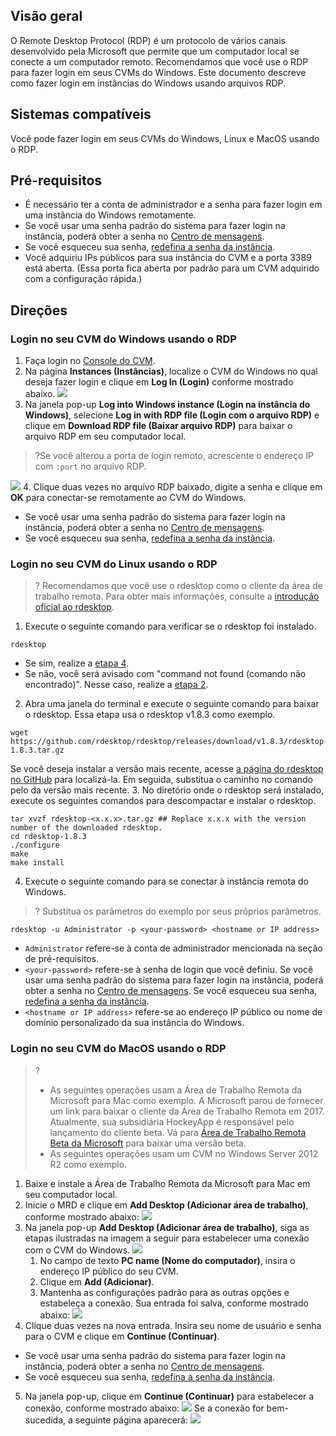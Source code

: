 ## Visão geral

O Remote Desktop Protocol (RDP) é um protocolo de vários canais desenvolvido pela Microsoft que permite que um computador local se conecte a um computador remoto. Recomendamos que você use o RDP para fazer login em seus CVMs do Windows. Este documento descreve como fazer login em instâncias do Windows usando arquivos RDP.

## Sistemas compatíveis
Você pode fazer login em seus CVMs do Windows, Linux e MacOS usando o RDP.

## Pré-requisitos

- É necessário ter a conta de administrador e a senha para fazer login em uma instância do Windows remotamente.
 - Se você usar uma senha padrão do sistema para fazer login na instância, poderá obter a senha no [Centro de mensagens](https://console.cloud.tencent.com/message).
 - Se você esqueceu sua senha, [redefina a senha da instância](https://intl.cloud.tencent.com/document/product/213/16566).
- Você adquiriu IPs públicos para sua instância do CVM e a porta 3389 está aberta. (Essa porta fica aberta por padrão para um CVM adquirido com a configuração rápida.)

## Direções

### Login no seu CVM do Windows usando o RDP
1. Faça login no [Console do CVM](https://console.cloud.tencent.com/cvm/index).
2. Na página **Instances (Instâncias)**, localize o CVM do Windows no qual deseja fazer login e clique em **Log In (Login)** conforme mostrado abaixo.
![](https://main.qcloudimg.com/raw/e7b1192332a116edca67425a301236be.png)
3. Na janela pop-up **Log into Windows instance (Login na instância do Windows)**, selecione **Log in with RDP file (Login com o arquivo RDP)** e clique em **Download RDP file (Baixar arquivo RDP)** para baixar o arquivo RDP em seu computador local.
>?Se você alterou a porta de login remoto, acrescente o endereço IP com `:port` no arquivo RDP.
>
![](https://main.qcloudimg.com/raw/0b0076390b95da3885c8967093683975.png)
4. Clique duas vezes no arquivo RDP baixado, digite a senha e clique em **OK** para conectar-se remotamente ao CVM do Windows.
 - Se você usar uma senha padrão do sistema para fazer login na instância, poderá obter a senha no [Centro de mensagens](https://console.cloud.tencent.com/message).
 - Se você esqueceu sua senha, [redefina a senha da instância](https://intl.cloud.tencent.com/document/product/213/16566).

### Login no seu CVM do Linux usando o RDP

>? Recomendamos que você use o rdesktop como o cliente da área de trabalho remota. Para obter mais informações, consulte a [introdução oficial ao rdesktop](http://www.rdesktop.org/).
>
1. Execute o seguinte comando para verificar se o rdesktop foi instalado.
```
rdesktop
```
 - Se sim, realize a [etapa 4](#step04).
 - Se não, você será avisado com "command not found (comando não encontrado)". Nesse caso, realize a [etapa 2](#step02).
2. <span id="step02"></span>Abra uma janela do terminal e execute o seguinte comando para baixar o rdesktop. Essa etapa usa o rdesktop v1.8.3 como exemplo.
```
wget https://github.com/rdesktop/rdesktop/releases/download/v1.8.3/rdesktop-1.8.3.tar.gz
```
Se você deseja instalar a versão mais recente, acesse [a página do rdesktop no GitHub](https://github.com/rdesktop/rdesktop/releases) para localizá-la. Em seguida, substitua o caminho no comando pelo da versão mais recente.
3. No diretório onde o rdesktop será instalado, execute os seguintes comandos para descompactar e instalar o rdesktop.
```
tar xvzf rdesktop-<x.x.x>.tar.gz ## Replace x.x.x with the version number of the downloaded rdesktop. 
cd rdesktop-1.8.3
./configure 
make 
make install
```
4. <span id="step04">Execute o seguinte comando para se conectar à instância remota do Windows.</span>
>? Substitua os parâmetros do exemplo por seus próprios parâmetros.
>
```
rdesktop -u Administrator -p <your-password> <hostname or IP address>
```
 - `Administrator` refere-se à conta de administrador mencionada na seção de pré-requisitos.
 - `<your-password>` refere-se à senha de login que você definiu.
   Se você usar uma senha padrão do sistema para fazer login na instância, poderá obter a senha no [Centro de mensagens](https://console.cloud.tencent.com/message). Se você esqueceu sua senha, [redefina a senha da instância](https://intl.cloud.tencent.com/document/product/213/16566).
 - `<hostname or IP address>` refere-se ao endereço IP público ou nome de domínio personalizado da sua instância do Windows.
 
### Login no seu CVM do MacOS usando o RDP

>?
>- As seguintes operações usam a Área de Trabalho Remota da Microsoft para Mac como exemplo. A Microsoft parou de fornecer um link para baixar o cliente da Área de Trabalho Remota em 2017. Atualmente, sua subsidiária HockeyApp é responsável pelo lançamento do cliente beta. Vá para [Área de Trabalho Remota Beta da Microsoft](https://install.appcenter.ms/orgs/rdmacios-k2vy/apps/microsoft-remote-desktop-for-mac/distribution_groups/all-users-of-microsoft-remote-desktop-for-mac) para baixar uma versão beta.
>- As seguintes operações usam um CVM no Windows Server 2012 R2 como exemplo.
>
1. Baixe e instale a Área de Trabalho Remota da Microsoft para Mac em seu computador local.
2. Inicie o MRD e clique em **Add Desktop (Adicionar área de trabalho)**, conforme mostrado abaixo:
![](https://main.qcloudimg.com/raw/e69528d10e9a17dfa26119a090766c49.png)
3. Na janela pop-up **Add Desktop (Adicionar área de trabalho)**, siga as etapas ilustradas na imagem a seguir para estabelecer uma conexão com o CVM do Windows.
![](https://main.qcloudimg.com/raw/d8e20278dd7c8aed487be2c43986f5e4.png)
    1. No campo de texto **PC name (Nome do computador)**, insira o endereço IP público do seu CVM.
    2. Clique em **Add (Adicionar)**.
    3. Mantenha as configurações padrão para as outras opções e estabeleça a conexão.
    Sua entrada foi salva, conforme mostrado abaixo:
![](https://main.qcloudimg.com/raw/1c0eff28aa68a7f02e8f295917bb603b.png)
4. Clique duas vezes na nova entrada. Insira seu nome de usuário e senha para o CVM e clique em **Continue (Continuar)**.
 - Se você usar uma senha padrão do sistema para fazer login na instância, poderá obter a senha no [Centro de mensagens](https://console.cloud.tencent.com/message).
 - Se você esqueceu sua senha, [redefina a senha da instância](https://intl.cloud.tencent.com/document/product/213/16566).
5. Na janela pop-up, clique em **Continue (Continuar)** para estabelecer a conexão, conforme mostrado abaixo:
![](https://main.qcloudimg.com/raw/61b3d9566365183fcc1d92c2f6bc2e7b.png)
Se a conexão for bem-sucedida, a seguinte página aparecerá:
![](https://main.qcloudimg.com/raw/20db4a1d63384bc0575ded68a8fe912d.png)
